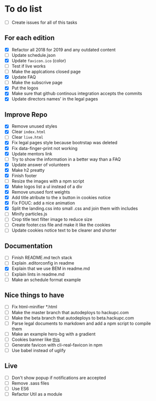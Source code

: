 # To do list

- [ ] Create issues for all of this tasks

## For each edition

- [x] Refactor all 2018 for 2019 and any outdated content
- [ ] Update schedule.json
- [x] Update `favicon.ico` (color)
- [ ] Test if live works
- [ ] Make the applcations closed page
- [x] Update FAQ
- [ ] Make the subscrive page
- [x] Put the logos
- [x] Make sure that github continous integration accepts the commits
- [x] Update directors names' in the legal pages

## Improve Repo

- [x] Remove unused styles
- [x] Clear `index.html`
- [ ] Clear `live.html`
- [x] Fix legal pages style because bootrstap was deleted
- [x] Fix data-finger-print not working
- [x] Update mentors link
- [ ] Try to show the information in a better way than a FAQ
- [x] Update answer of volunteers
- [x] Make h2 preatty
- [x] Finish footer
- [ ] Resize the images with a npm script
- [x] Make logos list a ul instead of a div
- [x] Remove unused font weights
- [x] Add title atribute to the x button in cookies notice
- [x] Fix FOUC: add a nice animation
- [x] Split the landing.css into small .css and join them with includes
- [ ] Minify particles.js
- [ ] Crop title text filter image to reduce size
- [ ] Create footer.css file and make it like the cookies
- [ ] Update cookies notice text to be clearer and shorter

## Documentation

- [ ] Finish README.md tech stack
- [ ] Explain .editorconfig in readme
- [x] Explain that we use BEM in readme.md
- [ ] Explain lints in readme.md
- [ ] Make an schedule format example

## Nice things to have

- [ ] Fix html-minifier *.html
- [ ] Make the master branch that autodeploys to hackupc.com
- [ ] Make the beta branch that autodeploys to beta.hackupc.com
- [ ] Parse legal documents to markdown and add a npm script to compile them
- [ ] Make an example hero-bg with a gradient
- [ ] Cookies banner like [this](https://speckyboy.com/)
- [ ] Generate favicon with cli-real-favicon in npm
- [ ] Use babel instead of uglify

## Live

- [ ] Don't show popup if notifications are accepted
- [ ] Remove .sass files
- [ ] Use ES6
- [ ] Refactor Util as a module
